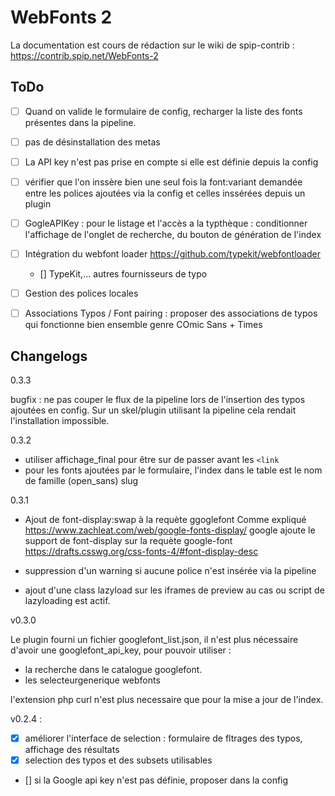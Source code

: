 # WebFonts 2

La documentation est cours de rédaction sur le wiki de spip-contrib :
https://contrib.spip.net/WebFonts-2


## ToDo


- [ ] Quand on valide le formulaire de config, recharger la liste des fonts présentes dans la pipeline.
- [ ] pas de désinstallation des metas
- [ ] La API key n'est pas prise en compte si elle est définie depuis la config
- [ ] vérifier que l'on inssère bien une seul fois la font:variant demandée
entre les polices ajoutées via la config et celles inssérées depuis un plugin
- [ ] GogleAPIKey : pour le listage et l'accès a la typthèque : conditionner l'affichage de l'onglet de recherche,
du bouton de génération de l'index
- [ ] Intégration du webfont loader
https://github.com/typekit/webfontloader
	- [] TypeKit,… autres fournisseurs de typo
- [ ] Gestion des polices locales
- [ ] Associations Typos / Font pairing : proposer des associations de typos qui fonctionne bien ensemble
genre COmic Sans + Times


## Changelogs

0.3.3

bugfix : ne pas couper le flux de la pipeline lors de l'insertion des typos ajoutées en config. Sur un skel/plugin utilisant la pipeline cela rendait l'installation impossible.

0.3.2

- utiliser affichage_final pour être sur de passer avant les `<link`
- pour les fonts ajoutées par le formulaire, l'index dans le table est le nom de famille (open_sans) slug

0.3.1

- Ajout de font-display:swap à la requète ggoglefont
Comme expliqué https://www.zachleat.com/web/google-fonts-display/
google ajoute le support de font-display sur la requète google-font
https://drafts.csswg.org/css-fonts-4/#font-display-desc

- suppression d'un warning si aucune police n'est insérée via la pipeline
- ajout d'une class lazyload sur les iframes de preview au cas ou script de lazyloading est actif.

v0.3.0

Le plugin fourni un fichier googlefont_list.json, il n'est plus nécessaire d'avoir une googlefont_api_key, pour pouvoir utiliser :

- la recherche dans le catalogue googlefont.
- les selecteurgenerique webfonts

l'extension php curl n'est plus necessaire que pour la mise a jour de l'index.


v0.2.4 :

- [X] améliorer l'interface de selection : formulaire de fltrages des typos, affichage des résultats
- [X] selection des typos et des subsets utilisables
- [] si la Google api key n'est pas définie, proposer dans la config
